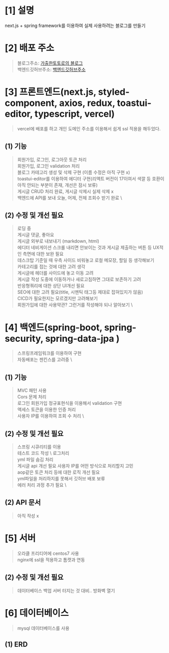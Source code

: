# [1] 설명
next.js + spring framework를 이용하여 실제 사용하려는 블로그를 만들기


# [2] 배포 주소
> 블로그주소: [가출한토토로의 블로그](https://blog.ssssksss.xyz) \
> 백엔드깃허브주소: [백엔드깃허브주소](https://github.com/ssssksss/ssssksss_blog_server)


# [3] 프론트엔드(next.js, styled-component, axios, redux, toastui-editor, typescript, vercel)
> vercel에 배포를 하고 개인 도메인 주소를 이용해서 쉽게 ssl 적용을 해두었다.


## (1) 기능
> 회원가입, 로그인, 로그아웃 토큰 처리  \
> 회원가입, 로그인 validation 처리 \
> 블로그 카테고리 생성 및 삭제 구현 (이름 수정은 아직 구현 x) \
> toastui-editor를 이용하여 에디터 구현(리액트 버전이 17이여서 색깔 등 호환이 아직 안되는 부분이 존재, 개선은 잠시 보류) \
> 게시글 CRUD 처리 완료, 게시글 삭제시 실제 삭제 x \
> 백엔드에 API를 보내 오늘, 어제, 전체 조회수 받기 완료 \


## (2) 수정 및 개선 필요
> 로딩 중 \
> 게시글 댓글, 좋아요 \
> 게시글 외부로 내보내기 (markdown, html) \
> 에디터 네비게이션 스크롤 내리면 안보이는 것과 게시글 제출하는 버튼 등 UX적인 측면에 대한 보완 필요 \
> 데스크탑 기준일 때 우측 사이드 비워놓고 로컬 메모장, 할일 등 생각해보기 \
> 카테고리를 접는 것에 대한 고려 생각 \
> 게시글에 헤더를 사이드에 놓고 이동 고려 \
> 게시글 작성 도중에 이동하거나 새로고침하면 그대로 보존하기 고려 \
> 반응형쿼리에 대한 상단 UI개선 필요 \
> SEO에 대한 고려 필요(title, 시멘틱 태그등 제대로 잡혀있지가 않음) \
> CICD가 필요한지는 모르겠지만 고려해보기 \
> 회원가입에 대한 사용약관? 그런거를 작성해야 되나 알아보기 \
> 


# [4] 백엔드(spring-boot, spring-security, spring-data-jpa )
> 스프링프레임워크를 이용하여 구현 \
> 자동배포는 젠킨스를 고려중 \

## (1) 기능
> MVC 패턴 사용 \
> Cors 문제 처리 \
> 로그인 회원가입 정규표현식을 이용해서 validation 구현 \
> 액세스 토큰을 이용한 인증 처리 \
> 사용자 IP를 이용하여 조회 수 처리 \
> 

## (2) 수정 및 개선 필요
> 스프링 시큐리티를 이용 \
> 테스트 코드 작성 \ 
> 로그처리 \
> yml 파일 숨김 처리 \
> 게시글 api 개선 필요
> 사용자 IP를 어떤 방식으로 처리할지 고민 \
> aop같은 토큰 처리 등에 대한 로직 개선 필요 \
> yml파일을 처리하지를 못해서 깃허브 배포 보류 \
> 에러 처리 과정 추가 필요 \

## (2) API 문서
> 아직 작성 x

# [5] 서버
> 오라클 프리티어에 centos7 사용 \
> nginx에 ssl을 적용하고 톰캣과 연동

## (2) 수정 및 개선 필요
> 데이터베이스 백업
> 서버 터지는 것 대비..
> 방화벽 열기

# [6] 데이터베이스
> mysql 데이터베이스를 사용

## (1) ERD

